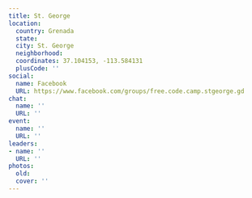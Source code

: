 ```yaml
---
title: St. George
location:
  country: Grenada
  state: 
  city: St. George
  neighborhood: 
  coordinates: 37.104153, -113.584131
  plusCode: ''
social:
  name: Facebook
  URL: https://www.facebook.com/groups/free.code.camp.stgeorge.gd
chat:
  name: ''
  URL: ''
event:
  name: ''
  URL: ''
leaders:
- name: ''
  URL: ''
photos:
  old: 
  cover: ''
---
```

